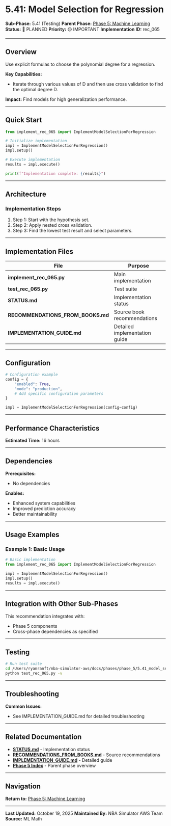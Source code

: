 # 5.41: Model Selection for Regression

**Sub-Phase:** 5.41 (Testing)
**Parent Phase:** [Phase 5: Machine Learning](../PHASE_5_INDEX.md)
**Status:** 🔵 PLANNED
**Priority:** 🟡 IMPORTANT
**Implementation ID:** rec_065

---

## Overview

Use explicit formulas to choose the polynomial degree for a regression.

**Key Capabilities:**
- Iterate through various values of D and then use cross validation to find the optimal degree D.

**Impact:**
Find models for high generalization performance.

---

## Quick Start

```python
from implement_rec_065 import ImplementModelSelectionForRegression

# Initialize implementation
impl = ImplementModelSelectionForRegression()
impl.setup()

# Execute implementation
results = impl.execute()

print(f"Implementation complete: {results}")
```

---

## Architecture

### Implementation Steps

1. Step 1: Start with the hypothesis set.
2. Step 2: Apply nested cross validation.
3. Step 3: Find the lowest test result and select parameters.

---

## Implementation Files

| File | Purpose |
|------|---------|
| **implement_rec_065.py** | Main implementation |
| **test_rec_065.py** | Test suite |
| **STATUS.md** | Implementation status |
| **RECOMMENDATIONS_FROM_BOOKS.md** | Source book recommendations |
| **IMPLEMENTATION_GUIDE.md** | Detailed implementation guide |

---

## Configuration

```python
# Configuration example
config = {
    "enabled": True,
    "mode": "production",
    # Add specific configuration parameters
}

impl = ImplementModelSelectionForRegression(config=config)
```

---

## Performance Characteristics

**Estimated Time:** 16 hours

---

## Dependencies

**Prerequisites:**
- No dependencies

**Enables:**
- Enhanced system capabilities
- Improved prediction accuracy
- Better maintainability

---

## Usage Examples

### Example 1: Basic Usage

```python
# Basic implementation
from implement_rec_065 import ImplementModelSelectionForRegression

impl = ImplementModelSelectionForRegression()
impl.setup()
results = impl.execute()
```

---

## Integration with Other Sub-Phases

This recommendation integrates with:
- Phase 5 components
- Cross-phase dependencies as specified

---

## Testing

```bash
# Run test suite
cd /Users/ryanranft/nba-simulator-aws/docs/phases/phase_5/5.41_model_selection_for_regression
python test_rec_065.py -v
```

---

## Troubleshooting

**Common Issues:**
- See IMPLEMENTATION_GUIDE.md for detailed troubleshooting

---

## Related Documentation

- **[STATUS.md](STATUS.md)** - Implementation status
- **[RECOMMENDATIONS_FROM_BOOKS.md](RECOMMENDATIONS_FROM_BOOKS.md)** - Source recommendations
- **[IMPLEMENTATION_GUIDE.md](IMPLEMENTATION_GUIDE.md)** - Detailed guide
- **[Phase 5 Index](../PHASE_5_INDEX.md)** - Parent phase overview

---

## Navigation

**Return to:** [Phase 5: Machine Learning](../PHASE_5_INDEX.md)

---

**Last Updated:** October 19, 2025
**Maintained By:** NBA Simulator AWS Team
**Source:** ML Math
